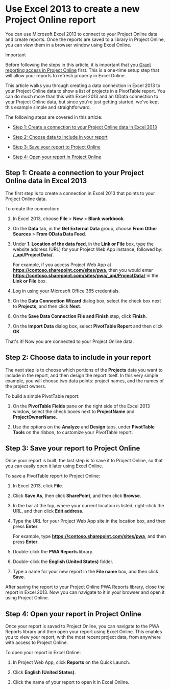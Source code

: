 
# Use Excel 2013 to create a new Project Online report

You can use Microsoft Excel 2013 to connect to your Project Online data and create reports. Once the reports are saved to a library in Project Online, you can view them in a browser window using Excel Online.
  
    
    


> [!IMPORTANT]
>  Before following the steps in this article, it is important that you [Grant reporting access in Project Online](4f125cf5-a752-4ce6-b9e9-5a2eb6ace9e2.md) first. This is a one-time setup step that will allow your reports to refresh properly in Excel Online.
  
    
    


This article walks you through creating a data connection in Excel 2013 to your Project Online data to show a list of projects in a PivotTable report. You can do much more than this with Excel 2013 and an OData connection to your Project Online data, but since you're just getting started, we've kept this example simple and straightforward.
  
    
    

The following steps are covered in this article:
-  [Step 1: Create a connection to your Project Online data in Excel 2013](d523d604-940c-4c57-a190-59b793ac9d49.md#BKMK_Step1)
    
  
-  [Step 2: Choose data to include in your report](d523d604-940c-4c57-a190-59b793ac9d49.md#BKMK_Step2)
    
  
-  [Step 3: Save your report to Project Online](d523d604-940c-4c57-a190-59b793ac9d49.md#BKMK_Step3)
    
  
-  [Step 4: Open your report in Project Online](d523d604-940c-4c57-a190-59b793ac9d49.md#BKMK_Step4)
    
  

## Step 1: Create a connection to your Project Online data in Excel 2013
<a name="BKMK_Step1"> </a>

The first step is to create a connection in Excel 2013 that points to your Project Online data.
  
    
    
To create the connection:
  
    
    

1. In Excel 2013, choose **File** > **New** > **Blank workbook**.
    
  
2. On the **Data** tab, in the **Get External Data** group, choose **From Other Sources** > **From OData Data Feed**.
    
  
3. Under **1. Location of the data feed**, in the **Link or File** box, type the website address (URL) for your Project Web App instance, followed by: **/_api/ProjectData/**. 
    
    For example, if you access Project Web App at **https://contoso.sharepoint.com/sites/pwa**, then you would enter **https://contoso.sharepoint.com/sites/pwa/_api/ProjectData/** in the **Link or File** box.
    
  
4. Log in using your Microsoft Office 365 credentials.
    
  
5. On the **Data Connection Wizard** dialog box, select the check box next to **Projects**, and then click **Next**.
    
  
6. On the **Save Data Connection File and Finish** step, click **Finish**.
    
  
7. On the **Import Data** dialog box, select **PivotTable Report** and then click **OK**.
    
  
That's it! Now you are connected to your Project Online data.
  
    
    

## Step 2: Choose data to include in your report
<a name="BKMK_Step2"> </a>

The next step is to choose which portions of the **Projects** data you want to include in the report, and then design the report itself. In this very simple example, you will choose two data points: project names, and the names of the project owners.
  
    
    
To build a simple PivotTable report:
  
    
    

1. On the **PivotTable Fields** pane on the right side of the Excel 2013 window, select the check boxes next to **ProjectName** and **ProjectOwnerName**.
    
  
2. Use the options on the **Analyze** and **Design** tabs, under **PivotTable Tools** on the ribbon, to customize your PivotTable report.
    
  

## Step 3: Save your report to Project Online
<a name="BKMK_Step3"> </a>

Once your report is built, the last step is to save it to Project Online, so that you can easily open it later using Excel Online.
  
    
    
To save a PivotTable report to Project Online:
  
    
    

1. In Excel 2013, click **File**.
    
  
2. Click **Save As**, then click **SharePoint**, and then click **Browse**.
    
  
3. In the bar at the top, where your current location is listed, right-click the URL, and then click **Edit address**.
    
  
4. Type the URL for your Project Web App site in the location box, and then press **Enter**.
    
    For example, type **https://contoso.sharepoint.com/sites/pwa**, and then press **Enter**.
    
  
5. Double-click the **PWA Reports** library.
    
  
6. Double-click the **English (United States)** folder.
    
  
7. Type a name for your new report in the **File name** box, and then click **Save**.
    
  
After saving the report to your Project Online PWA Reports library, close the report in Excel 2013. Now you can navigate to it in your browser and open it using Project Online.
  
    
    

## Step 4: Open your report in Project Online
<a name="BKMK_Step4"> </a>

Once your report is saved to Project Online, you can navigate to the PWA Reports library and then open your report using Excel Online. This enables you to view your report, with the most recent project data, from anywhere with access to Project Online.
  
    
    
To open your report in Excel Online:
  
    
    

1. In Project Web App, click **Reports** on the Quick Launch.
    
  
2. Click **English (United States)**.
    
  
3. Click the name of your report to open it in Excel Online.
    
  
